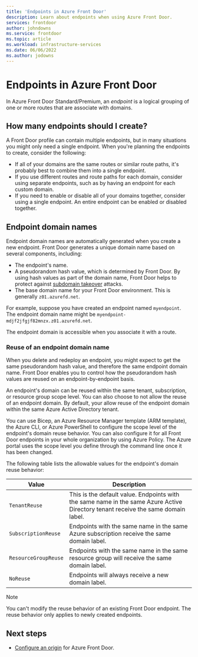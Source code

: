 ```yaml
---
title: 'Endpoints in Azure Front Door'
description: Learn about endpoints when using Azure Front Door.
services: frontdoor
author: johndowns
ms.service: frontdoor
ms.topic: article
ms.workload: infrastructure-services
ms.date: 06/06/2022
ms.author: jodowns
---
```


# Endpoints in Azure Front Door

In Azure Front Door Standard/Premium, an *endpoint* is a logical grouping of one or more routes that are associate with domains.

<!-- TODO What are endpoints and how do they fit into the resource model? -->

## How many endpoints should I create?

A Front Door profile can contain multiple endpoints, but in many situations you might only need a single endpoint. When you're planning the endpoints to create, consider the following:

- If all of your domains are the same routes or similar route paths, it's probably best to combine them into a single endpoint.
- If you use different routes and route paths for each domain, consider using separate endpoints, such as by having an endpoint for each custom domain.
- If you need to enable or disable all of your domains together, consider using a single endpoint. An entire endpoint can be enabled or disabled together.

## Endpoint domain names

Endpoint domain names are automatically generated when you create a new endpoint. Front Door generates a unique domain name based on several components, including:

- The endpoint's name.
- A pseudorandom hash value, which is determined by Front Door. By using hash values as part of the domain name, Front Door helps to protect against [subdomain takeover](../security/fundamentals/subdomain-takeover.md) attacks.
- The base domain name for your Front Door environment. This is generally `z01.azurefd.net`.

For example, suppose you have created an endpoint named `myendpoint`. The endpoint domain name might be `myendpoint-mdjf2jfgjf82mnzx.z01.azurefd.net`.

The endpoint domain is accessible when you associate it with a route.

### Reuse of an endpoint domain name

When you delete and redeploy an endpoint, you might expect to get the same pseudorandom hash value, and therefore the same endpoint domain name. Front Door enables you to control how the pseudorandom hash values are reused on an endpoint-by-endpoint basis.

An endpoint's domain can be reused within the same tenant, subscription, or resource group scope level. You can also choose to not allow the reuse of an endpoint domain. By default, your allow reuse of the endpoint domain within the same Azure Active Directory tenant.

You can use Bicep, an Azure Resource Manager template (ARM template), the Azure CLI, or Azure PowerShell to configure the scope level of the endpoint's domain reuse behavior. You can also configure it for all Front Door endpoints in your whole organization by using Azure Policy. The Azure portal uses the scope level you define through the command line once it has been changed.

The following table lists the allowable values for the endpoint's domain reuse behavior:

| Value | Description |
|--|--|
| `TenantReuse` | This is the default value. Endpoints with the same name in the same Azure Active Directory tenant receive the same domain label. |
| `SubscriptionReuse` | Endpoints with the same name in the same Azure subscription receive the same domain label. |
| `ResourceGroupReuse` | Endpoints with the same name in the same resource group will receive the same domain label. |
| `NoReuse` | Endpoints will always receive a new domain label. |

> [!NOTE]
> You can't modify the reuse behavior of an existing Front Door endpoint. The reuse behavior only applies to newly created endpoints.

## Next steps

* [Configure an origin](origin.md) for Azure Front Door.
